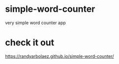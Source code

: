 # simple-word-counter
very simple word counter app
# check it out
https://randyarbolaez.github.io/simple-word-counter/
